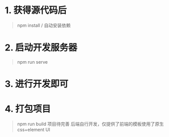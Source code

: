 # 1. 获得源代码后
> npm install    / 自动安装依赖
# 2. 启动开发服务器
> npm run serve
# 3. 进行开发即可
# 4. 打包项目
> npm run build
> 项目待完善 后端自行开发，仅提供了前端的模板使用了原生css+element UI 



